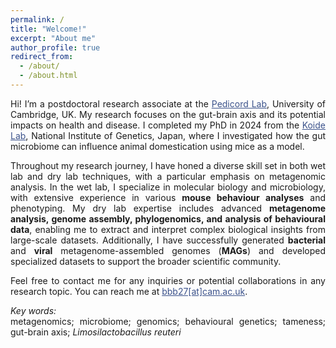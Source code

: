 ```yaml
---
permalink: /
title: "Welcome!"
excerpt: "About me"
author_profile: true
redirect_from: 
  - /about/
  - /about.html
---
```

<style> body {text-align: justify} </style> <!-- Justify text. -->

Hi! I’m a postdoctoral research associate at the <a href="https://pedicordlab.com" target="_blank" style="color:#3B528B;">Pedicord Lab</a>, University of Cambridge, UK. My research focuses on the gut-brain axis and its potential impacts on health and disease. I completed my PhD in 2024 from the <a href="https://sites.google.com/view/mgrl-koide-lab/home" target="_blank" style="color:#3B528B;">Koide Lab</a>, National Institute of Genetics, Japan, where I investigated how the gut microbiome can influence animal domestication using mice as a model.

Throughout my research journey, I have honed a diverse skill set in both wet lab and dry lab techniques, with a particular emphasis on metagenomic analysis. In the wet lab, I specialize in molecular biology and microbiology, with extensive experience in various **mouse behaviour analyses** and phenotyping. My dry lab expertise includes advanced **metagenome analysis, genome assembly, phylogenomics, and analysis of behavioural data**, enabling me to extract and interpret complex biological insights from large-scale datasets. Additionally, I have successfully generated **bacterial** and **viral** metagenome-assembled genomes (**MAGs**) and developed specialized datasets to support the broader scientific community.

Feel free to contact me for any inquiries or potential collaborations in any research topic. You can reach me at <a href="mailto:bbb27@cam.ac.uk" target="_blank" style="color:#3B528B;">bbb27[at]cam.ac.uk</a>.<br>

*Key words:*<br>
metagenomics; microbiome; genomics; behavioural genetics; tameness; gut-brain axis; *Limosilactobacillus reuteri* <br>

<meta name="google-site-verification" content="UbZe53clXa9aU6Eo52oNNiqFMeq1klDD4_m8R_C7cEk" />
